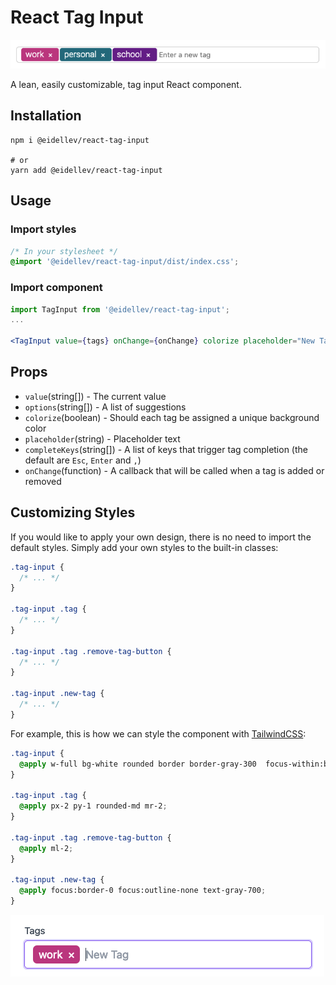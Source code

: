 # React Tag Input

![screenshot](./screenshot.png)

A lean, easily customizable, tag input React component.

## Installation

```shell
npm i @eidellev/react-tag-input

# or
yarn add @eidellev/react-tag-input
```

## Usage

### Import styles

```css
/* In your stylesheet */
@import '@eidellev/react-tag-input/dist/index.css';
```

### Import component

```jsx
import TagInput from '@eidellev/react-tag-input';
...

<TagInput value={tags} onChange={onChange} colorize placeholder="New Tag" options={suggestions} />
```

## Props

- `value`(string[]) - The current value
- `options`(string[]) - A list of suggestions
- `colorize`(boolean) - Should each tag be assigned a unique background color
- `placeholder`(string) - Placeholder text
- `completeKeys`(string[]) - A list of keys that trigger tag completion (the default are `Esc`, `Enter` and `,`)
- `onChange`(function) - A callback that will be called when a tag is added or removed

## Customizing Styles

If you would like to apply your own design, there is no need to import the default styles. Simply add your own styles to the built-in classes:

```css
.tag-input {
  /* ... */
}

.tag-input .tag {
  /* ... */
}

.tag-input .tag .remove-tag-button {
  /* ... */
}

.tag-input .new-tag {
  /* ... */
}
```

For example, this is how we can style the component with [TailwindCSS](https://tailwindcss.com/):

```css
.tag-input {
  @apply w-full bg-white rounded border border-gray-300  focus-within:border-purple-500 focus-within:ring-2 focus-within:ring-purple-200 text-base outline-none py-1 px-3 leading-8 transition-colors duration-200 ease-in-out text-white;
}

.tag-input .tag {
  @apply px-2 py-1 rounded-md mr-2;
}

.tag-input .tag .remove-tag-button {
  @apply ml-2;
}

.tag-input .new-tag {
  @apply focus:border-0 focus:outline-none text-gray-700;
}
```

![screenshow with tailwind](./tailwind.png)
